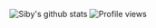 ![Siby's github stats](https://github-readme-stats.vercel.app/api?username=sibycr18&show_icons=true&theme=radical&hide_border=false)
![Profile views](https://gpvc.arturio.dev/sibycr18)  